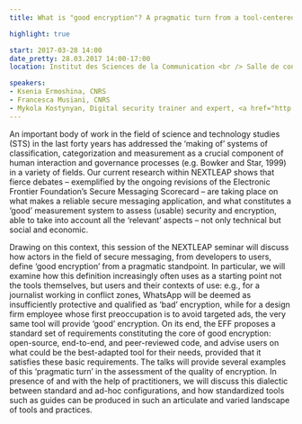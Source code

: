 ```yaml
---
title: What is "good encryption"? A pragmatic turn from a tool-centered to a user-centered approach

highlight: true

start: 2017-03-28 14:00
date_pretty: 28.03.2017 14:00-17:00
location: Institut des Sciences de la Communication <br /> Salle de conférences (RdC)<br />20 rue Berbier-du-Mets<br />75013 Paris

speakers:
- Ksenia Ermoshina, CNRS
- Francesca Musiani, CNRS
- Mykola Kostynyan, Digital security trainer and expert, <a href="http://iscproject.org">ISCproject</a>
---
```


An important body of work in the field of science and technology studies (STS) in the last forty years has addressed the ‘making of’ systems of classification, categorization and measurement as a crucial component of human interaction and governance processes (e.g. Bowker and Star, 1999) in a variety of fields. Our current research within NEXTLEAP shows that fierce debates – exemplified by the ongoing revisions of the Electronic Frontier Foundation’s Secure Messaging Scorecard – are taking place on what makes a reliable secure messaging application, and what constitutes a ‘good’ measurement system to assess (usable) security and encryption, able to take into account all the ‘relevant’ aspects – not only technical but social and economic.

<p>Drawing on this context, this session of the NEXTLEAP seminar will discuss how actors in the field of secure messaging, from developers to users, define ‘good encryption’ from a pragmatic standpoint. In particular, we will examine how this definition increasingly often uses as a starting point not the tools themselves, but users and their contexts of use: e.g., for a journalist working in conflict zones, WhatsApp will be deemed as insufficiently protective and qualified as ‘bad’ encryption, while for a design firm employee whose first preoccupation is to avoid targeted ads, the very same tool will provide ‘good’ encryption. On its end, the EFF proposes a standard set of requirements constituting the core of good encryption: open-source, end-to-end, and peer-reviewed code, and advise users on what could be the best-adapted tool for their needs, provided that it satisfies these basic requirements. The talks will provide several examples of this ‘pragmatic turn’ in the assessment of the quality of encryption. In presence of and with the help of practitioners, we will discuss this dialectic between standard and ad-hoc configurations, and how standardized tools such as guides can be produced in such an articulate and varied landscape of tools and practices.
